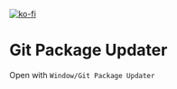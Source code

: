 [![ko-fi](https://ko-fi.com/img/githubbutton_sm.svg)](https://ko-fi.com/I2I5RJP3)

# Git Package Updater

Open with `Window/Git Package Updater`
